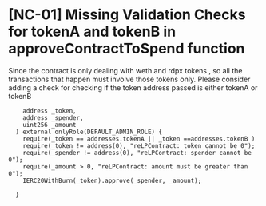 # [NC-01] Missing Validation Checks for tokenA and tokenB in **approveContractToSpend** function 

Since the contract is only dealing with weth and rdpx tokens , so all the transactions that happen must involve those tokens only. Please consider adding a check for checking if the token address passed is either tokenA or tokenB

```  function approveContractToSpend(
    address _token,
    address _spender,
    uint256 _amount
  ) external onlyRole(DEFAULT_ADMIN_ROLE) {
    require(_token == addresses.tokenA || _token ==addresses.tokenB )
    require(_token != address(0), "reLPContract: token cannot be 0");
    require(_spender != address(0), "reLPContract: spender cannot be 0");
    require(_amount > 0, "reLPContract: amount must be greater than 0");
    IERC20WithBurn(_token).approve(_spender, _amount); 

  }
